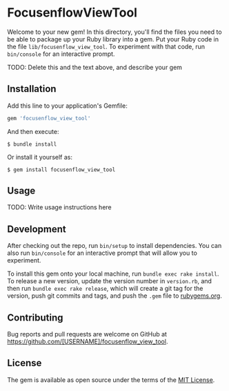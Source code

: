 # FocusenflowViewTool

Welcome to your new gem! In this directory, you'll find the files you need to be able to package up your Ruby library into a gem. Put your Ruby code in the file `lib/focusenflow_view_tool`. To experiment with that code, run `bin/console` for an interactive prompt.

TODO: Delete this and the text above, and describe your gem

## Installation

Add this line to your application's Gemfile:

```ruby
gem 'focusenflow_view_tool'
```

And then execute:

    $ bundle install

Or install it yourself as:

    $ gem install focusenflow_view_tool

## Usage

TODO: Write usage instructions here

## Development

After checking out the repo, run `bin/setup` to install dependencies. You can also run `bin/console` for an interactive prompt that will allow you to experiment.

To install this gem onto your local machine, run `bundle exec rake install`. To release a new version, update the version number in `version.rb`, and then run `bundle exec rake release`, which will create a git tag for the version, push git commits and tags, and push the `.gem` file to [rubygems.org](https://rubygems.org).

## Contributing

Bug reports and pull requests are welcome on GitHub at https://github.com/[USERNAME]/focusenflow_view_tool.


## License

The gem is available as open source under the terms of the [MIT License](https://opensource.org/licenses/MIT).

